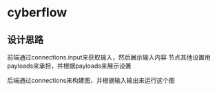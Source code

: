 # cyberflow

## 设计思路

前端通过connections.input来获取输入，然后展示输入内容
节点其他设置用payloads来承担，并根据payloads来展示设置

后端通过connections来构建图，并根据输入输出来运行这个图